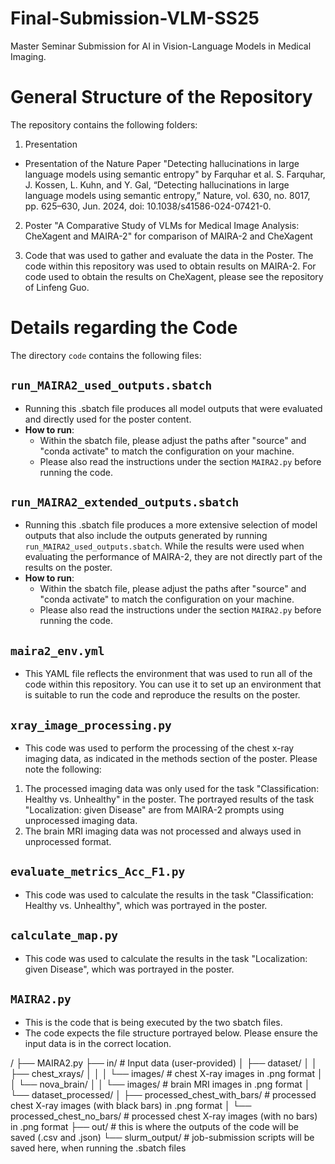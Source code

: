 # Final-Submission-VLM-SS25
Master Seminar Submission for AI in Vision-Language Models in Medical Imaging.

# General Structure of the Repository

The repository contains the following folders:

1) Presentation
- Presentation of the Nature Paper "Detecting hallucinations in large language models using semantic entropy" by Farquhar et al.
    S. Farquhar, J. Kossen, L. Kuhn, and Y. Gal, “Detecting hallucinations in large language models using semantic
    entropy,” Nature, vol. 630, no. 8017, pp. 625–630, Jun. 2024, doi: 10.1038/s41586-024-07421-0.

2) Poster "A Comparative Study of VLMs for Medical Image Analysis: CheXagent and MAIRA-2" for comparison of MAIRA-2 and CheXagent

3) Code that was used to gather and evaluate the data in the Poster. The code within this repository was used to obtain results on MAIRA-2. For code used to obtain the results on CheXagent, please see the repository of Linfeng Guo.


# Details regarding the Code

The directory `code` contains the following files:

## `run_MAIRA2_used_outputs.sbatch`

- Running this .sbatch file produces all model outputs that were evaluated and directly used for the poster content.
- **How to run**: 
    - Within the sbatch file, please adjust the paths after "source" and "conda activate" to match the configuration on your machine.
    - Please also read the instructions under the section `MAIRA2.py` before running the code.

## `run_MAIRA2_extended_outputs.sbatch`

- Running this .sbatch file produces a more extensive selection of model outputs that also include the outputs generated by running `run_MAIRA2_used_outputs.sbatch`. While the results were used when evaluating the performance of MAIRA-2, they are not directly part of the results on the poster.
- **How to run**: 
    - Within the sbatch file, please adjust the paths after "source" and "conda activate" to match the configuration on your machine.
    - Please also read the instructions under the section `MAIRA2.py` before running the code.

## `maira2_env.yml`

- This YAML file reflects the environment that was used to run all of the code within this repository. You can use it to set up an environment that is suitable to run the code and reproduce the results on the poster.

## `xray_image_processing.py`

- This code was used to perform the processing of the chest x-ray imaging data, as indicated in the methods section of the poster. Please note the following:
1) The processed imaging data was only used for the task "Classification: Healthy vs. Unhealthy" in the poster. The portrayed results of the task "Localization: given Disease" are from MAIRA-2 prompts using unprocessed imaging data.
2) The brain MRI imaging data was not processed and always used in unprocessed format.


## `evaluate_metrics_Acc_F1.py`

- This code was used to calculate the results in the task "Classification: Healthy vs. Unhealthy", which was portrayed in the poster.

## `calculate_map.py`

- This code was used to calculate the results in the task "Localization: given Disease", which was portrayed in the poster.

## `MAIRA2.py`

- This is the code that is being executed by the two sbatch files.
- The code expects the file structure portrayed below. Please ensure the input data is in the correct location.

<project-root>/
├── MAIRA2.py
├── in/                 # Input data (user-provided)
│ ├── dataset/
│ │ ├── chest_xrays/
│ │ │ └── images/       # chest X-ray images in .png format
│ │ └── nova_brain/
│ │ └── images/         # brain MRI images in .png format
│ └── dataset_processed/ 
│ ├── processed_chest_with_bars/    # processed chest X-ray images (with black bars) in .png format
│ └── processed_chest_no_bars/      # processed chest X-ray images (with no bars) in .png format
├── out/                            # this is where the outputs of the code will be saved (.csv and .json)
└── slurm_output/                   # job-submission scripts will be saved here, when running the .sbatch files